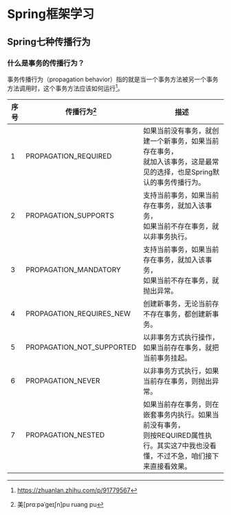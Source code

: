 Spring框架学习
=================
Spring七种传播行为
-----------------
### 什么是事务的传播行为？
事务传播行为（propagation behavior）指的就是当一个事务方法被另一个事务方法调用时，这个事务方法应该如何运行[^有问题上知乎]。

|序号|传播行为[^PROPAGATION]|描述|
|----|----|----|
|1|PROPAGATION_REQUIRED|如果当前没有事务，就创建一个新事务，如果当前存在事务，<br>就加入该事务，这是最常见的选择，也是Spring默认的事务传播行为。|
|2|PROPAGATION_SUPPORTS|支持当前事务，如果当前存在事务，就加入该事务，<br>如果当前不存在事务，就以非事务执行。|
|3|PROPAGATION_MANDATORY|支持当前事务，如果当前存在事务，就加入该事务，<br>如果当前不存在事务，就抛出异常。|
|4|PROPAGATION_REQUIRES_NEW|创建新事务，无论当前存不存在事务，都创建新事务。|
|5|PROPAGATION_NOT_SUPPORTED|以非事务方式执行操作，如果当前存在事务，就把当前事务挂起。|
|6|PROPAGATION_NEVER|以非事务方式执行，如果当前存在事务，则抛出异常。|
|7|PROPAGATION_NESTED|如果当前存在事务，则在嵌套事务内执行。如果当前没有事务，<br>则按REQUIRED属性执行。其实这7中我也没看懂，不过不急，咱们接下来直接看效果。|






[^有问题上知乎]:https://zhuanlan.zhihu.com/p/91779567
[^PROPAGATION]:美[prɑːpəˈɡeɪʃn]pu ruang pu










